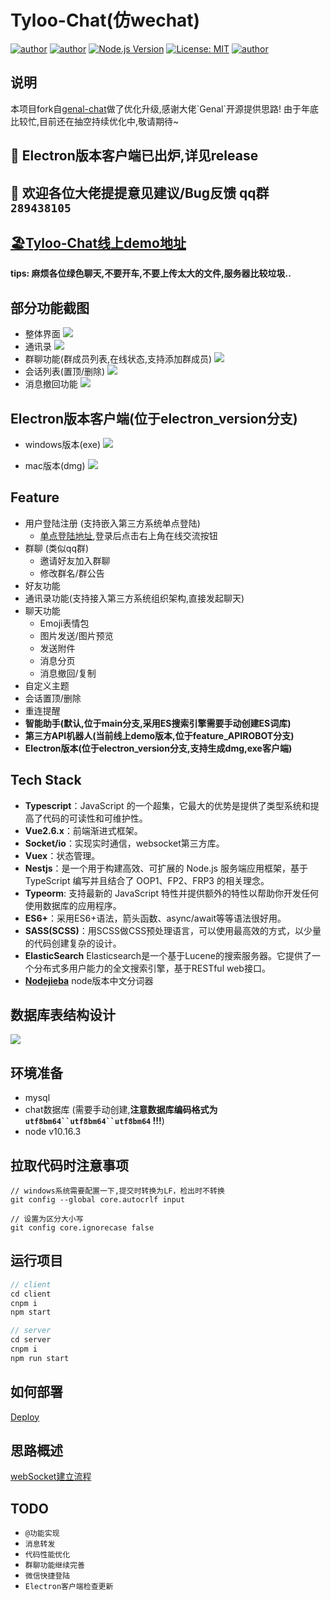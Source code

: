 # Tyloo-Chat(仿wechat)
[![author](https://img.shields.io/badge/author-BoBoooooo-blue.svg)](https://github.com/BoBoooooo)
[![author](https://img.shields.io/github/languages/top/BoBoooooo/tyloo-chat)](https://github.com/BoBoooooo/tyloo-chat)
[![Node.js Version](https://img.shields.io/badge/node.js-10.16.3-blue.svg)](http://nodejs.org/download)
[![License: MIT](https://img.shields.io/badge/License-MIT-blue.svg)](https://github.com/BoBoooooo/tyloo-chat/LICENSE)
[![author](https://img.shields.io/github/stars/BoBoooooo/tyloo-chat?style=social)](https://github.com/BoBoooooo/tyloo-chat)

## 说明
本项目fork自[genal-chat]('https://github.com/genaller/genal-chat.git')做了优化升级,感谢大佬`Genal`开源提供思路!
由于年底比较忙,目前还在抽空持续优化中,敬请期待~

## 🚀 Electron版本客户端已出炉,详见release

## 🚀 欢迎各位大佬提提意见建议/Bug反馈 qq群`289438105`

## [🏖Tyloo-Chat线上demo地址](http://server.boboooooo.top:9999)
**tips: 麻烦各位绿色聊天,不要开车,不要上传太大的文件,服务器比较垃圾..**

## 部分功能截图
- 整体界面
![](./assets/demo1.png)
- 通讯录
![](./assets/demo2.png)
- 群聊功能(群成员列表,在线状态,支持添加群成员)
![](./assets/demo3.png)
- 会话列表(置顶/删除)
![](./assets/demo5.png)
- 消息撤回功能
![](./assets/demo4.png)

## Electron版本客户端(位于electron_version分支)
- windows版本(exe)
![](./assets/electron1.png)

- mac版本(dmg)
![](./assets/electron2.png)
## Feature
- 用户登陆注册 (支持嵌入第三方系统单点登陆)
    - [单点登陆地址](http://server.boboooooo.top:9999/admin/),登录后点击右上角在线交流按钮
- 群聊 (类似qq群)
    - 邀请好友加入群聊
    - 修改群名/群公告
- 好友功能
- 通讯录功能(支持接入第三方系统组织架构,直接发起聊天)
- 聊天功能
    - Emoji表情包
    - 图片发送/图片预览
    - 发送附件
    - 消息分页
    - 消息撤回/复制
- 自定义主题
- 会话置顶/删除
- 重连提醒
- **智能助手(默认,位于main分支,采用ES搜索引擎需要手动创建ES词库)**
- **第三方API机器人(当前线上demo版本,位于feature_APIROBOT分支)**
- **Electron版本(位于electron_version分支,支持生成dmg,exe客户端)**
## Tech Stack
- **Typescript**：JavaScript 的一个超集，它最大的优势是提供了类型系统和提高了代码的可读性和可维护性。
- **Vue2.6.x**：前端渐进式框架。
- **Socket/io**：实现实时通信，websocket第三方库。
- **Vuex**：状态管理。
- **Nestjs**：是一个用于构建高效、可扩展的 Node.js 服务端应用框架，基于 TypeScript 编写并且结合了 OOP1、FP2、FRP3 的相关理念。
- **Typeorm**: 支持最新的 JavaScript 特性并提供额外的特性以帮助你开发任何使用数据库的应用程序。
- **ES6+**：采用ES6+语法，箭头函数、async/await等等语法很好用。
- **SASS(SCSS)**：用SCSS做CSS预处理语言，可以使用最高效的方式，以少量的代码创建复杂的设计。
- **ElasticSearch** Elasticsearch是一个基于Lucene的搜索服务器。它提供了一个分布式多用户能力的全文搜索引擎，基于RESTful web接口。
- **[Nodejieba](https://github.com/yanyiwu/nodejieba)** node版本中文分词器

## 数据库表结构设计
![](./assets/database.png)

## 环境准备
- mysql
- chat数据库 (需要手动创建,**注意数据库编码格式为 `utf8bm64``utf8bm64``utf8bm64` !!!**)
- node v10.16.3

## 拉取代码时注意事项

```
// windows系统需要配置一下,提交时转换为LF，检出时不转换
git config --global core.autocrlf input
```

```
// 设置为区分大小写
git config core.ignorecase false
```

## 运行项目
```js
// client
cd client 
cnpm i
npm start
```

```js
// server
cd server
cnpm i
npm run start
```

## 如何部署

[Deploy](./deploy.md)

## 思路概述

[webSocket建立流程](./webSocket建立流程.md)

## TODO
- `@功能实现`
- `消息转发`
- `代码性能优化`
- `群聊功能继续完善`
- `微信快捷登陆`
- `Electron客户端检查更新`
